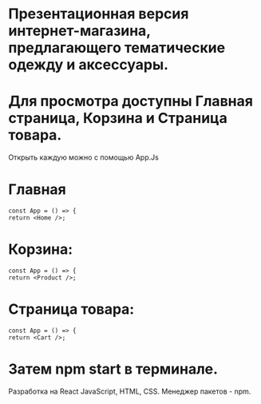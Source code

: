 # Презентационная версия интернет-магазина, предлагающего тематические одежду и аксессуары.

# Для просмотра доступны Главная страница, Корзина и Страница товара.

Открыть каждую можно с помощью App.Js

# Главная
    const App = () => {
    return <Home />;

# Корзина:
    const App = () => {
    return <Product />;

# Страница товара:
    const App = () => {
    return <Cart />;

# Затем npm start в терминале.

Разработка на React JavaScript, HTML, CSS. Менеджер пакетов - npm.
